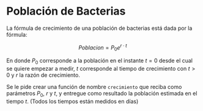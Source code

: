 # Población de Bacterias

La fórmula de crecimiento de una población de bacterias está dada por la fórmula:

$$ Poblacion = P_{0}e^{r \cdot t} $$

En donde $P_0$ corresponde a la población en el instante $t = 0$ desde el cual se quiere empezar a medir, $t$ corresponde al tiempo de crecimiento con $t > 0$ y $r$ la razón de crecimiento.

Se le pide crear una función de nombre `crecimiento` que reciba como parámetros $P_0$, $r$ y $t$, y entregue como resultado la población estimada en el tiempo $t$. (Todos los tiempos están medidos en días)



